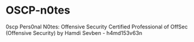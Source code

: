 # OSCP-n0tes
0scp Pers0nal N0tes: Offensive Security Certified Professional of OffSec (Offensive Security) by Hamdi Sevben - h4md153v63n
